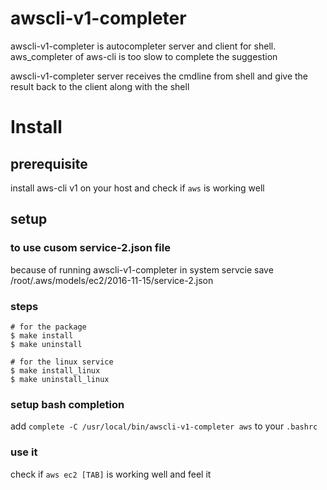 # awscli-v1-completer

awscli-v1-completer is autocompleter server and client for shell.  
aws_completer of aws-cli is too slow to complete the suggestion

awscli-v1-completer server receives the cmdline from shell and give the result back to the client along with the shell

# Install

## prerequisite

install aws-cli v1 on your host and check if `aws` is working well 

## setup
### to use cusom service-2.json file

because of running awscli-v1-completer in system servcie
save /root/.aws/models/ec2/2016-11-15/service-2.json


### steps

```   
# for the package
$ make install
$ make uninstall

# for the linux service
$ make install_linux
$ make uninstall_linux

```

### setup bash completion

add `complete -C /usr/local/bin/awscli-v1-completer aws` to your `.bashrc`  

### use it

check if `aws ec2 [TAB]` is working well and feel it 



